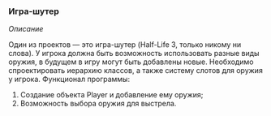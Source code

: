 ### Игра-шутер
*Описание*

Один из проектов — это игра-шутер (Half-Life 3, только никому ни слова). У игрока должна быть возможность использовать 
разные виды оружия, в будущем в игру могут быть добавлены новые. Необходимо спроектировать иерархию классов, а также 
систему слотов для оружия у игрока.
Функционал программы:
1. Создание объекта Player и добавление ему оружия;
2. Возможность выбора оружия для выстрела.

